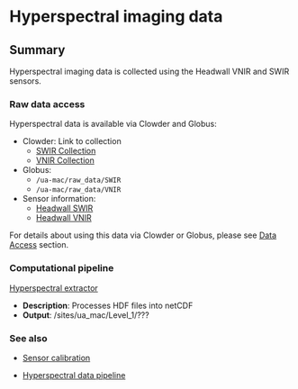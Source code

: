 # Hyperspectral imaging data

## Summary

Hyperspectral imaging data is collected using the Headwall VNIR and SWIR sensors.

### Raw data access

Hyperspectral data is available via Clowder and Globus:

* Clowder:  Link to collection
  * [SWIR Collection](https://terraref.ncsa.illinois.edu/clowder/collection/5728c2b3e4b03269d707a126)
  * [VNIR Collection](https://terraref.ncsa.illinois.edu/clowder/collection/57223ccfe4b082fbf2a8f5dc)
* Globus:
  * `/ua-mac/raw_data/SWIR`
  * `/ua-mac/raw_data/VNIR`
* Sensor information:
  * [Headwall SWIR](https://terraref.ncsa.illinois.edu/clowder/datasets/5817870c4f0ce77b6655aecd) 
  * [Headwall VNIR](https://terraref.ncsa.illinois.edu/clowder/datasets/581787264f0ce77b6655b125) 


For details about using this data via Clowder or Globus, please see [Data Access](/how-to-access-data.md) section.

### Computational pipeline

[Hyperspectral extractor](https://github.com/terraref/extractors-hyperspectral)

* **Description**: Processes HDF files into netCDF
* **Output**: \/sites\/ua\_mac\/Level\_1\/???

### See also

* [Sensor calibration](/sensor-calibration.md)

* [Hyperspectral data pipeline](/hyperspectral-data.md)


